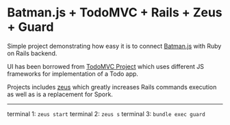 # Batman.js + TodoMVC + Rails + Zeus + Guard

Simple project demonstrating how easy it is to connect [Batman.js](batmanjs.org) with Ruby on Rails backend.


UI has been borrowed from [TodoMVC Project](http://todomvc.com/) which uses different JS frameworks for implementation of a Todo app.

Projects includes [zeus](https://github.com/burke/zeus) which greatly increases Rails commands execution as well as is a replacement for Spork.

----

terminal 1: `zeus start`
terminal 2: `zeus s`
terminal 3: `bundle exec guard`
